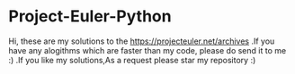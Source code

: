 # Project-Euler-Python
Hi, these are my solutions to the https://projecteuler.net/archives
.If you have any alogithms which are faster than my code, please do send it to me :)
.If you like my solutions,As a request please star my repository :)
